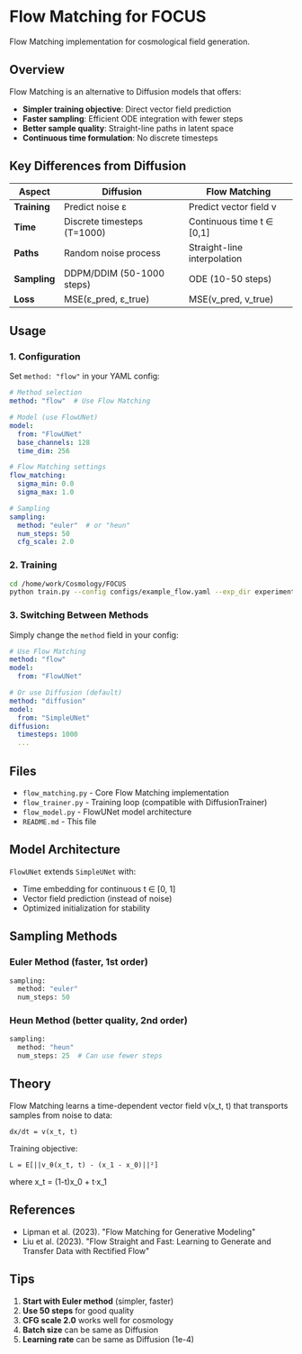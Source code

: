 # Flow Matching for FOCUS

Flow Matching implementation for cosmological field generation.

## Overview

Flow Matching is an alternative to Diffusion models that offers:
- **Simpler training objective**: Direct vector field prediction
- **Faster sampling**: Efficient ODE integration with fewer steps
- **Better sample quality**: Straight-line paths in latent space
- **Continuous time formulation**: No discrete timesteps

## Key Differences from Diffusion

| Aspect | Diffusion | Flow Matching |
|--------|-----------|---------------|
| **Training** | Predict noise ε | Predict vector field v |
| **Time** | Discrete timesteps (T=1000) | Continuous time t ∈ [0,1] |
| **Paths** | Random noise process | Straight-line interpolation |
| **Sampling** | DDPM/DDIM (50-1000 steps) | ODE (10-50 steps) |
| **Loss** | MSE(ε_pred, ε_true) | MSE(v_pred, v_true) |

## Usage

### 1. Configuration

Set `method: "flow"` in your YAML config:

```yaml
# Method selection
method: "flow"  # Use Flow Matching

# Model (use FlowUNet)
model:
  from: "FlowUNet"
  base_channels: 128
  time_dim: 256

# Flow Matching settings
flow_matching:
  sigma_min: 0.0
  sigma_max: 1.0

# Sampling
sampling:
  method: "euler"  # or "heun"
  num_steps: 50
  cfg_scale: 2.0
```

### 2. Training

```bash
cd /home/work/Cosmology/FOCUS
python train.py --config configs/example_flow.yaml --exp_dir experiments/flow_01
```

### 3. Switching Between Methods

Simply change the `method` field in your config:

```yaml
# Use Flow Matching
method: "flow"
model:
  from: "FlowUNet"

# Or use Diffusion (default)
method: "diffusion"
model:
  from: "SimpleUNet"
diffusion:
  timesteps: 1000
  ...
```

## Files

- `flow_matching.py` - Core Flow Matching implementation
- `flow_trainer.py` - Training loop (compatible with DiffusionTrainer)
- `flow_model.py` - FlowUNet model architecture
- `README.md` - This file

## Model Architecture

`FlowUNet` extends `SimpleUNet` with:
- Time embedding for continuous t ∈ [0, 1]
- Vector field prediction (instead of noise)
- Optimized initialization for stability

## Sampling Methods

### Euler Method (faster, 1st order)
```python
sampling:
  method: "euler"
  num_steps: 50
```

### Heun Method (better quality, 2nd order)
```python
sampling:
  method: "heun"
  num_steps: 25  # Can use fewer steps
```

## Theory

Flow Matching learns a time-dependent vector field v(x_t, t) that transports samples from noise to data:

```
dx/dt = v(x_t, t)
```

Training objective:
```
L = E[||v_θ(x_t, t) - (x_1 - x_0)||²]
```

where x_t = (1-t)x_0 + t·x_1

## References

- Lipman et al. (2023). "Flow Matching for Generative Modeling"
- Liu et al. (2023). "Flow Straight and Fast: Learning to Generate and Transfer Data with Rectified Flow"

## Tips

1. **Start with Euler method** (simpler, faster)
2. **Use 50 steps** for good quality
3. **CFG scale 2.0** works well for cosmology
4. **Batch size** can be same as Diffusion
5. **Learning rate** can be same as Diffusion (1e-4)


